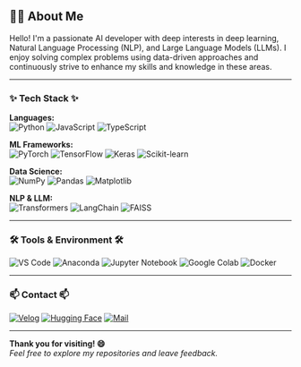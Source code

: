 ## 🙋‍♂️ About Me
Hello! I'm a passionate AI developer with deep interests in deep learning, Natural Language Processing (NLP), and Large Language Models (LLMs). I enjoy solving complex problems using data-driven approaches and continuously strive to enhance my skills and knowledge in these areas.

---

### ✨ Tech Stack ✨

**Languages:**  
![Python](https://img.shields.io/badge/Python-3776AB?style=for-the-badge&logo=python&logoColor=white) ![JavaScript](https://img.shields.io/badge/JavaScript-F7DF1E?style=for-the-badge&logo=javascript&logoColor=black) ![TypeScript](https://img.shields.io/badge/TypeScript-3178C6?style=for-the-badge&logo=typescript&logoColor=white)

**ML Frameworks:**  
![PyTorch](https://img.shields.io/badge/PyTorch-EE4C2C?style=for-the-badge&logo=PyTorch&logoColor=white) ![TensorFlow](https://img.shields.io/badge/TensorFlow-FF6F00?style=for-the-badge&logo=TensorFlow&logoColor=white) ![Keras](https://img.shields.io/badge/Keras-D00000?style=for-the-badge&logo=Keras&logoColor=white) ![Scikit-learn](https://img.shields.io/badge/scikit--learn-F7931E?style=for-the-badge&logo=scikit-learn&logoColor=white)

**Data Science:**  
![NumPy](https://img.shields.io/badge/NumPy-013243?style=for-the-badge&logo=NumPy&logoColor=white) ![Pandas](https://img.shields.io/badge/Pandas-150458?style=for-the-badge&logo=Pandas&logoColor=white) ![Matplotlib](https://img.shields.io/badge/Matplotlib-11557C?style=for-the-badge&logo=Matplotlib&logoColor=white)

**NLP & LLM:**  
![Transformers](https://img.shields.io/badge/Transformers-FFD21F?style=for-the-badge&logo=huggingface&logoColor=white) ![LangChain](https://img.shields.io/badge/LangChain-0F1011?style=for-the-badge&logoColor=white) ![FAISS](https://img.shields.io/badge/FAISS-FFD43B?style=for-the-badge&logoColor=black)

---

### 🛠 Tools & Environment 🛠

![VS Code](https://img.shields.io/badge/VS%20Code-007ACC?style=for-the-badge&logo=VisualStudioCode&logoColor=white) ![Anaconda](https://img.shields.io/badge/Anaconda-44A833?style=for-the-badge&logo=Anaconda&logoColor=white) ![Jupyter Notebook](https://img.shields.io/badge/Jupyter-F37626?style=for-the-badge&logo=Jupyter&logoColor=white) ![Google Colab](https://img.shields.io/badge/Google%20Colab-F9AB00?style=for-the-badge&logo=googlecolab&logoColor=white) ![Docker](https://img.shields.io/badge/Docker-2496ED?style=for-the-badge&logo=Docker&logoColor=white)

---

### 📫 Contact 📫

[![Velog](https://img.shields.io/badge/Velog-20C997?style=for-the-badge&logo=Velog&logoColor=white)](https://velog.io/@khko99/posts) [![Hugging Face](https://img.shields.io/badge/Hugging%20Face-FFD21F?style=for-the-badge&logo=huggingface&logoColor=white)](https://huggingface.co/khko99) [![Mail](https://img.shields.io/badge/Mail-D14836?style=for-the-badge&logo=gmail&logoColor=white)](mailto:khko99@inha.edu)

---

**Thank you for visiting! 😄**  
*Feel free to explore my repositories and leave feedback.*


